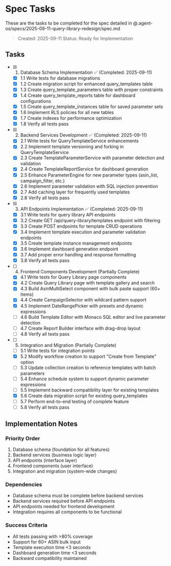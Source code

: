# Spec Tasks

These are the tasks to be completed for the spec detailed in @.agent-os/specs/2025-09-11-query-library-redesign/spec.md

> Created: 2025-09-11
> Status: Ready for Implementation

## Tasks

- [x] 1. Database Schema Implementation ✅ (Completed: 2025-09-11)
  - [x] 1.1 Write tests for database migrations
  - [x] 1.2 Create migration script for enhanced query_templates table
  - [x] 1.3 Create query_template_parameters table with proper constraints
  - [x] 1.4 Create query_template_reports table for dashboard configurations
  - [x] 1.5 Create query_template_instances table for saved parameter sets
  - [x] 1.6 Implement RLS policies for all new tables
  - [x] 1.7 Create indexes for performance optimization
  - [x] 1.8 Verify all tests pass

- [x] 2. Backend Services Development ✅ (Completed: 2025-09-11)
  - [x] 2.1 Write tests for QueryTemplateService enhancements
  - [x] 2.2 Implement template versioning and forking in QueryTemplateService
  - [x] 2.3 Create TemplateParameterService with parameter detection and validation
  - [x] 2.4 Create TemplateReportService for dashboard generation
  - [x] 2.5 Enhance ParameterEngine for new parameter types (asin_list, campaign_filter, etc.)
  - [x] 2.6 Implement parameter validation with SQL injection prevention
  - [x] 2.7 Add caching layer for frequently used templates
  - [x] 2.8 Verify all tests pass

- [x] 3. API Endpoints Implementation ✅ (Completed: 2025-09-11)
  - [x] 3.1 Write tests for query library API endpoints
  - [x] 3.2 Create GET /api/query-library/templates endpoint with filtering
  - [x] 3.3 Create POST endpoints for template CRUD operations
  - [x] 3.4 Implement template execution and parameter validation endpoints
  - [x] 3.5 Create template instance management endpoints
  - [x] 3.6 Implement dashboard generation endpoint
  - [x] 3.7 Add proper error handling and response formatting
  - [x] 3.8 Verify all tests pass

- [ ] 4. Frontend Components Development (Partially Complete)
  - [x] 4.1 Write tests for Query Library page components
  - [x] 4.2 Create Query Library page with template gallery and search
  - [x] 4.3 Build AsinMultiSelect component with bulk paste support (60+ items)
  - [x] 4.4 Create CampaignSelector with wildcard pattern support
  - [x] 4.5 Implement DateRangePicker with presets and dynamic expressions
  - [ ] 4.6 Build Template Editor with Monaco SQL editor and live parameter detection
  - [ ] 4.7 Create Report Builder interface with drag-drop layout
  - [ ] 4.8 Verify all tests pass

- [ ] 5. Integration and Migration (Partially Complete)
  - [ ] 5.1 Write tests for integration points
  - [x] 5.2 Modify workflow creation to support "Create from Template" option
  - [ ] 5.3 Update collection creation to reference templates with batch parameters
  - [ ] 5.4 Enhance schedule system to support dynamic parameter expressions
  - [ ] 5.5 Implement backward compatibility layer for existing templates
  - [x] 5.6 Create data migration script for existing query_templates
  - [ ] 5.7 Perform end-to-end testing of complete feature
  - [ ] 5.8 Verify all tests pass

## Implementation Notes

### Priority Order
1. Database schema (foundation for all features)
2. Backend services (business logic layer)
3. API endpoints (interface layer)
4. Frontend components (user interface)
5. Integration and migration (system-wide changes)

### Dependencies
- Database schema must be complete before backend services
- Backend services required before API endpoints
- API endpoints needed for frontend development
- Integration requires all components to be functional

### Success Criteria
- All tests passing with >80% coverage
- Support for 60+ ASIN bulk input
- Template execution time <3 seconds
- Dashboard generation time <3 seconds
- Backward compatibility maintained